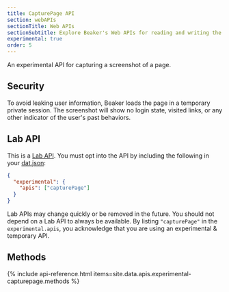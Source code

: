 ```yaml
---
title: CapturePage API
section: webAPIs
sectionTitle: Web APIs
sectionSubtitle: Explore Beaker's Web APIs for reading and writing the peer-to-peer filesystem
experimental: true
order: 5
---
```


An experimental API for capturing a screenshot of a page.

## Security

To avoid leaking user information, Beaker loads the page in a temporary private session. The screenshot will show no login state, visited links, or any other indicator of the user's past behaviors.

## Lab API

This is a [Lab API](/docs/guides/using-lab-apis.md). You must opt into the API by including the following in your [dat.json](manifest.html):

```json
{
  "experimental": {
    "apis": ["capturePage"]
  }
}
```

Lab APIs may change quickly or be removed in the future. You should not depend on a Lab API to always be available. By listing `"capturePage"` in the `experimental.apis`, you acknowledge that you are using an experimental & temporary API.

## Methods

{% include api-reference.html items=site.data.apis.experimental-capturepage.methods %}
